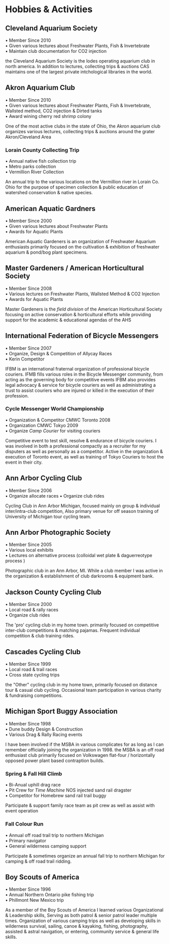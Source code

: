 # Hobbies & Activities

## Cleveland Aquarium Society

• Member Since 2010  
• Given various lectures about Freshwater Plants, Fish & Invertebrate  
• Maintain club documentation for CO2 injection   

the Cleveland Aquarium Society is the lodes operating aquarium club in north america. In addition to lectures, collecting trips & auctions CAS maintains one of the largest private intchological libraries in the world. 

## Akron Aquarium Club

• Member Since 2010  
• Given various lectures about Freshwater Plants, Fish & Invertebrate, Wallsted method, CO2 injection & Dirted tanks  
• Award wining cherry red shrimp colony  

One of the most active clubs in the state of Ohio, the Akron aquarium club organizes various lectures, collecting trips & auctions around the grater Akron/Cleveland Area

### Lorain County Collecting Trip

• Annual native fish collection trip  
• Metro parks collection  
• Vermillion River Collection  

An annual trip to the various locations on the Vermillion river in Lorain Co. Ohio for the purpose of specimen collection & public education of watershed conservation & native species.  

## American Aquatic Gardners

• Member Since 2000  
• Given various lectures about Freshwater Plants  
• Awards for Aquatic Plants

American Aquatic Gardeners is an organization of Freshwater Aquarium enthusiasts primarily focused on the cultivation & exhibition of freshwater aquarium & pond/bog plant specimens.  

## Master Gardeners / American Horticultural Society

• Member Since 2008  
• Various lectures on Freshwater Plants, Wallsted Method & CO2 Injection  
• Awards for Aquatic Plants

Master Gardeners is the *field division* of the American Horticultural Society focusing on active conservation & horticultural efforts while providing support for the academic & educational agendas of the AHS 

## International Federation of Bicycle Messengers

• Member Since 2007  
• Organize, Design & Competition of Allycay Races  
• Kerin Competitor

IFBM is an international fraternal organization of professional bicycle couriers. IFMB fills various roles in the Bicycle Messenger community, from acting as the governing body for competitive events IFBM also provides legal advocacy & service for bicycle couriers as well as administrating a trust to assist couriers who are injured or killed in the execution of their profession.

### Cycle Messenger World Championship

• Organization & Competitor CMWC Toronto 2008  
• Organization CMWC Tokyo 2009  
• Organize *Camp Courier* for visiting couriers

Competitive event to test skill, resolve & endurance of bicycle couriers. I was involved in both a professional compactly as a recruiter for my disputers as well as personally as a competitor. Active in the organization & execution of Toronto event, as well as training of Tokyo Couriers to host the event in their city.

## Ann Arbor Cycling Club

• Member Since 2006  
• Organize allocate races
• Organize club rides

Cycling Club in Ann Arbor Michigan, focused mainly on group & individual inter/intra-club competition, Also primary venue for off season training of University of Michigan tour cycling team.

## Ann Arbor Photographic Society

• Member Since 2005  
• Various local exhibits  
• Lectures on alternative process (colloidal wet plate & daguerreotype process )  

Photographic club in an Ann Arbor, MI. While a club member I was active in the organization & establishment of club darkrooms & equipment bank.

## Jackson County Cycling Club

• Member Since 2000   
• Local road & rally races  
• Organize club rides

The 'pro' cycling club in my home town. primarily focused on competitive inter-club competitions & matching pajamas. Frequent individual competition & club training rides.

## Cascades Cycling Club

• Member Since 1999    
• Local road & trail races  
• Cross state cycling trips

the "Other" cycling club in my home town, primarily focused on distance tour & casual club cycling. Occasional team participation in various charity & fundraising competitions.

## Michigan Sport Buggy Association

• Member Since 1998  
• Dune buddy Design & Construction  
• Various Drag & Rally Racing events  

I have been involved if the MSBA in various complicates for as long as I can remember officially joining the organization in 1998. the MSBA is an off road enthusiast club primarily focused on Volkswagen flat-four / horizontally opposed power plant based contraption builds.

### Spring & Fall Hill Climb

• Bi-Anual uphill drag race  
• Pit Crew for *Time Machine* NOS injected sand rail dragster  
• Competitor for Homebrew sand rail trail buggy  

Participate & support family race team as pit crew as well as assist with event operation

### Fall Colour Run 

• Annual off road trail trip to northern Michigan  
• Primary navigator  
• General wilderness camping support

Participate & sometimes organize an annual fall trip to northern Michigan for camping & off road trail ridding.

## Boy Scouts of America

• Member Since 1996  
• Annual Northern Ontario pike fishing trip  
• Phillmont New Mexico trip 

As a member of the Boy Scouts of America I learned various Organizational & Leadership skills, Serving as both patrol & senior patrol leader multiple times. Organization of various camping trips as well as developing skills in wilderness survival, sailing, canoe & kayaking, fishing, photography, assisted & astral navigation, or entering, community service & general life skills.

